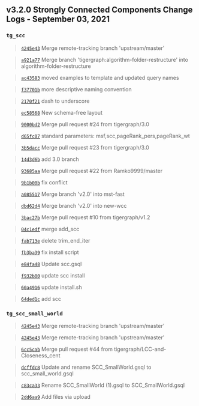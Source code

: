 
## v3.2.0 Strongly Connected Components Change Logs - September 03, 2021

### `tg_scc`

> [`4245e43`](https://github.com/tigergraph/gsql-graph-algorithms/commit/4245e43a22b913d135841349a2b0754e7ab8968e) Merge remote-tracking branch 'upstream/master'

> [`a921a77`](https://github.com/tigergraph/gsql-graph-algorithms/commit/a921a7756247fa0e55d807a0245ecf102401ab45) Merge branch 'tigergraph:algorithm-folder-restructure' into algorithm-folder-restructure

> [`ac43583`](https://github.com/tigergraph/gsql-graph-algorithms/commit/ac435831c1e0f8a254f52dfa1390d2e3b48f161f) moved examples to template and updated query names

> [`f37701b`](https://github.com/tigergraph/gsql-graph-algorithms/commit/f37701be48f14093bc2e82c078c152124de35fd6) more descriptive naming convention

> [`2170f21`](https://github.com/tigergraph/gsql-graph-algorithms/commit/2170f218a86c28359ebfdeb90e35749ba0794d1f) dash to underscore

> [`ec58568`](https://github.com/tigergraph/gsql-graph-algorithms/commit/ec58568cdd7e608bd7af13d6bce2eaf781c9798f) New schema-free layout

> [`9000bd2`](https://github.com/tigergraph/gsql-graph-algorithms/commit/9000bd2051006c93f5b04a3e10d141185c77baaf) Merge pull request #24 from tigergraph/3.0

> [`d65fc07`](https://github.com/tigergraph/gsql-graph-algorithms/commit/d65fc0781e2d6e05e57e8d74d7648667e2b47cfa) standard parameters: msf,scc,pageRank_pers,pageRank_wt

> [`3b5dacc`](https://github.com/tigergraph/gsql-graph-algorithms/commit/3b5daccfdf9ec1a7653e0bcd70108e73debb40dc) Merge pull request #23 from tigergraph/3.0

> [`14d3d6b`](https://github.com/tigergraph/gsql-graph-algorithms/commit/14d3d6b2684705a8917bf491084d3786809f0141) add 3.0 branch

> [`93685aa`](https://github.com/tigergraph/gsql-graph-algorithms/commit/93685aad73cc1bb3db16f8c89ca9d62e50e9a718) Merge pull request #22 from Ramko9999/master

> [`9b1b00b`](https://github.com/tigergraph/gsql-graph-algorithms/commit/9b1b00b415b73eade96a303843770fcaa968437a) fix conflict

> [`a085517`](https://github.com/tigergraph/gsql-graph-algorithms/commit/a0855177a12064a64551abd51d4944f88a8bf041) Merge branch 'v2.0' into mst-fast

> [`dbd62d4`](https://github.com/tigergraph/gsql-graph-algorithms/commit/dbd62d4dc6861e920b7b5c93879e924e3ecb317a) Merge branch 'v2.0' into new-wcc

> [`3bac27b`](https://github.com/tigergraph/gsql-graph-algorithms/commit/3bac27b4be2ffb8e82bc16894f378b69a31a23d0) Merge pull request #10 from tigergraph/v1.2

> [`04c1edf`](https://github.com/tigergraph/gsql-graph-algorithms/commit/04c1edf49cf5a88dce6fd89cea0098cdba82c23f) merge add_scc

> [`fab713e`](https://github.com/tigergraph/gsql-graph-algorithms/commit/fab713ef7ddb6efa9ef624ef8c9dd19082378613) delete trim_end_iter

> [`fb3ba39`](https://github.com/tigergraph/gsql-graph-algorithms/commit/fb3ba392a8097fffd50104441f627fcdfc0c5278) fix install script

> [`e84fa48`](https://github.com/tigergraph/gsql-graph-algorithms/commit/e84fa480ccdd3aa0836be2faa0f623d2254724c9) Update scc.gsql

> [`f932b80`](https://github.com/tigergraph/gsql-graph-algorithms/commit/f932b8041fe673b7238df410119d6154b6938ede) update scc install

> [`60a4916`](https://github.com/tigergraph/gsql-graph-algorithms/commit/60a4916597026f0c4e0daf3fb604ff4bbb66597a) update install.sh

> [`64ded1c`](https://github.com/tigergraph/gsql-graph-algorithms/commit/64ded1c7800f5b5b88325914b8025af6bc7a7e64) add scc

### `tg_scc_small_world`

> [`4245e43`](https://github.com/tigergraph/gsql-graph-algorithms/commit/4245e43a22b913d135841349a2b0754e7ab8968e) Merge remote-tracking branch 'upstream/master'

> [`4245e43`](https://github.com/tigergraph/gsql-graph-algorithms/commit/4245e43a22b913d135841349a2b0754e7ab8968e) Merge remote-tracking branch 'upstream/master'

> [`6cc5cab`](https://github.com/tigergraph/gsql-graph-algorithms/commit/6cc5cab0086dbf8a33f6008b898ed75700322358) Merge pull request #44 from tigergraph/LCC-and-Closeness_cent

> [`dcffdc8`](https://github.com/tigergraph/gsql-graph-algorithms/commit/dcffdc87b040c3f3e0d4d5bce6be89599444a6b8) Update and rename SCC_SmallWorld.gsql to scc_small_world.gsql

> [`c83ca33`](https://github.com/tigergraph/gsql-graph-algorithms/commit/c83ca3316ad458084b7d0297b80a55f57b3498b6) Rename SCC_SmallWorld (1).gsql to SCC_SmallWorld.gsql

> [`2dd6aa9`](https://github.com/tigergraph/gsql-graph-algorithms/commit/2dd6aa9c1c02ae79c4e84d6c65825138431afc8a) Add files via upload
